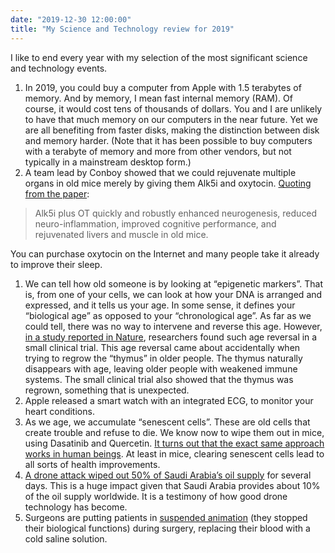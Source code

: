 ```yaml
---
date: "2019-12-30 12:00:00"
title: "My Science and Technology review for 2019"
---
```




I like to end every year with my selection of the most significant science and technology events.

1. In 2019, you could buy a computer from Apple with 1.5 terabytes of memory. And by memory, I mean fast internal memory (RAM). Of course, it would cost tens of thousands of dollars. You and I are unlikely to have that much memory on our computers in the near future. Yet we are all benefiting from faster disks, making the distinction between disk and memory harder. (Note that it has been possible to buy computers with a terabyte of memory and more from other vendors, but not typically in a mainstream desktop form.)
1. A team lead by Conboy showed that we could rejuvenate multiple organs in old mice merely by giving them Alk5i and oxytocin. [Quoting from the paper](https://www.aging-us.com/article/102148/text):<br/>

>  Alk5i plus OT quickly and robustly enhanced neurogenesis, reduced neuro-inflammation, improved cognitive performance, and rejuvenated livers and muscle in old mice.

You can purchase oxytocin on the Internet and many people take it already to improve their sleep.
1. We can tell how old someone is by looking at &ldquo;epigenetic markers&rdquo;. That is, from one of your cells, we can look at how your DNA is arranged and expressed, and it tells us your age. In some sense, it defines your &ldquo;biological age&rdquo; as opposed to your &ldquo;chronological age&rdquo;. As far as we could tell, there was no way to intervene and reverse this age. However, [in a study reported in Nature](https://www.nature.com/articles/d41586-019-02638-w), researchers found such age reversal in a small clinical trial. This age reversal came about accidentally when trying to regrow the &ldquo;thymus&rdquo; in older people. The thymus naturally disappears with age, leaving older people with weakened immune systems. The small clinical trial also showed that the thymus was regrown, something that is unexpected.
1. Apple released a smart watch with an integrated ECG, to monitor your heart conditions.
1. As we age, we accumulate &ldquo;senescent cells&rdquo;. These are old cells that create trouble and refuse to die. We know now to wipe them out in mice, using Dasatinib and Quercetin. [It turns out that the exact same approach works in human beings](https://www.sciencedirect.com/science/article/pii/S2352396419305912). At least in mice, clearing senescent cells lead to all sorts of health improvements.
1. [A drone attack wiped out 50% of Saudi Arabia&rsquo;s oil supply](https://www.cnbc.com/2019/09/14/saudi-arabia-is-shutting-down-half-of-its-oil-production-after-drone-attack-wsj-says.html) for several days. This is a huge impact given that Saudi Arabia provides about 10% of the oil supply worldwide. It is a testimony of how good drone technology has become.
1. Surgeons are putting patients in [suspended animation](https://www.newscientist.com/article/2224004-exclusive-humans-placed-in-suspended-animation-for-the-first-time/) (they stopped their biological functions) during surgery, replacing their blood with a cold saline solution.


